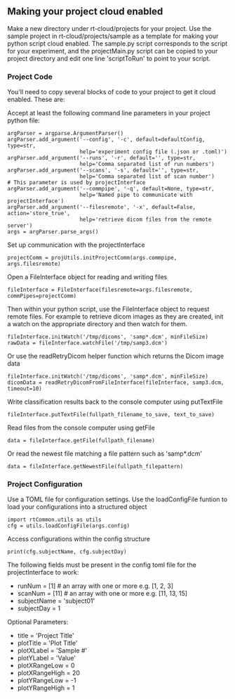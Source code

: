 ## Making your project cloud enabled
Make a new directory under rt-cloud/projects for your project.
Use the sample project in rt-cloud/projects/sample as a template for making your python script cloud enabled. The sample.py script corresponds to the script for your experiment, and the projectMain.py script can be copied to your project directory and edit one line 'scriptToRun' to point to your script.

### Project Code
You'll need to copy several blocks of code to your project to get it cloud enabled. These are:

Accept at least the following command line parameters in your project python file:

    argParser = argparse.ArgumentParser()
    argParser.add_argument('--config', '-c', default=defaultConfig, type=str,
                           help='experiment config file (.json or .toml)')
    argParser.add_argument('--runs', '-r', default='', type=str,
                           help='Comma separated list of run numbers')
    argParser.add_argument('--scans', '-s', default='', type=str,
                           help='Comma separated list of scan number')
    # This parameter is used by projectInterface
    argParser.add_argument('--commpipe', '-q', default=None, type=str,
                           help='Named pipe to communicate with projectInterface')
    argParser.add_argument('--filesremote', '-x', default=False, action='store_true',
                           help='retrieve dicom files from the remote server')
    args = argParser.parse_args()

Set up communication with the projectInterface

    projectComm = projUtils.initProjectComm(args.commpipe, args.filesremote)

Open a FileInterface object for reading and writing files

    fileInterface = FileInterface(filesremote=args.filesremote, commPipes=projectComm)

Then within your python script, use the FileInterface object to request remote files. For example to retrieve dicom images as they are created, init a watch on the appropriate directory and then watch for them.

    fileInterface.initWatch('/tmp/dicoms', 'samp*.dcm', minFileSize)
    rawData = fileInterface.watchFile('/tmp/samp3.dcm')

Or use the readRetryDicom helper function which returns the Dicom image data

    fileInterface.initWatch('/tmp/dicoms', 'samp*.dcm', minFileSize)
    dicomData = readRetryDicomFromFileInterface(fileInterface, samp3.dcm, timeout=10)

Write classification results back to the console computer using putTextFile

    fileInterface.putTextFile(fullpath_filename_to_save, text_to_save)

Read files from the console computer using getFile

    data = fileInterface.getFile(fullpath_filename)

Or read the newest file matching a file pattern such as 'samp*.dcm'

    data = fileInterface.getNewestFile(fullpath_filepattern)


### Project Configuration
Use a TOML file for configuration settings. Use the loadConfigFile funtion to load your configurations into a structured object

    import rtCommon.utils as utils
    cfg = utils.loadConfigFile(args.config)

Access configurations within the config structure

    print(cfg.subjectName, cfg.subjectDay)

The following fields must be present in the config toml file for the projectInterface to work:
  - runNum = [1]    # an array with one or more e.g. [1, 2, 3]
  - scanNum = [11]  # an array with one or more e.g.  [11, 13, 15]
  - subjectName = 'subject01'
  - subjectDay = 1

  Optional Parameters:
  - title = 'Project Title'
  - plotTitle = 'Plot Title'
  - plotXLabel = 'Sample #'
  - plotYLabel = 'Value'
  - plotXRangeLow = 0
  - plotXRangeHigh = 20
  - plotYRangeLow = -1
  - plotYRangeHigh = 1
